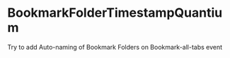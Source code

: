 # BookmarkFolderTimestampQuantium
Try to add Auto-naming of Bookmark Folders on Bookmark-all-tabs event
